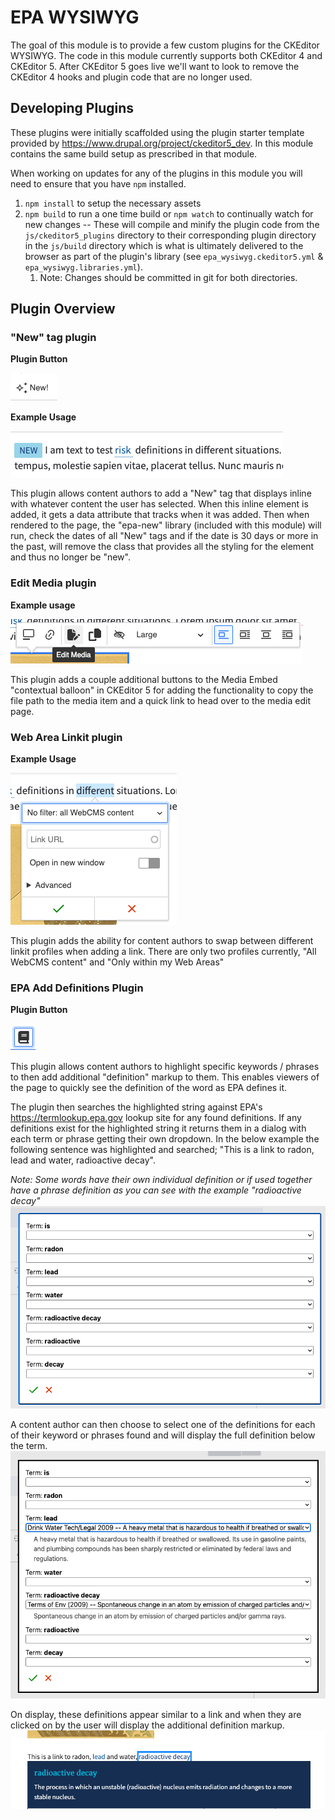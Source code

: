 # EPA WYSIWYG
The goal of this module is to provide a few custom plugins for the CKEditor WYSIWYG. The code in this module currently supports both CKEditor 4 and CKEditor 5. After CKEditor 5 goes live we'll want to look to remove the CKEditor 4 hooks and plugin code that are no longer used.

## Developing Plugins
These plugins were initially scaffolded using the plugin starter template provided by https://www.drupal.org/project/ckeditor5_dev. In this module contains the same build setup as prescribed in that module.

When working on updates for any of the plugins in this module you will need to ensure that you have `npm` installed.

1. `npm install` to setup the necessary assets
2. `npm build` to run a one time build or `npm watch` to continually watch for new changes -- These will compile and minify the plugin code from the `js/ckeditor5_plugins` directory to their corresponding plugin directory in the `js/build`  directory which is what is ultimately delivered to the browser as part of the plugin's library (see `epa_wysiwyg.ckeditor5.yml` & `epa_wysiwyg.libraries.yml`).
   1. Note: Changes should be committed in git for both directories.


## Plugin Overview

### "New" tag plugin
**Plugin Button**

![new-tag-plugin.png](readme-images/new-tag-plugin.png)

**Example Usage**

![img_1.png](readme-images/new-tag-usage.png)

This plugin allows content authors to add a "New" tag that displays inline with whatever content the user has selected. When this inline element is added, it gets a data attribute that tracks when it was added. Then when rendered to the page, the "epa-new" library (included with this module) will run, check the dates of all "New" tags and if the date is 30 days or more in the past, will remove the class that provides all the styling for the element and thus no longer be "new".

### Edit Media plugin
**Example usage**

![img.png](readme-images/edit-media-plugin.png)

This plugin adds a couple additional buttons to the Media Embed "contextual balloon" in CKEditor 5 for adding the functionality to copy the file path to the media item and a quick link to head over to the media edit page.


### Web Area Linkit plugin
**Example Usage**

![img.png](readme-images/web-area-linkit-plugin.png)

This plugin adds the ability for content authors to swap between different linkit profiles when adding a link. There are only two profiles currently, "All WebCMS content" and "Only within my Web Areas"

### EPA Add Definitions Plugin
**Plugin Button**

![img.png](readme-images/add-definition-plugin.png)


This plugin allows content authors to highlight specific keywords / phrases to then add additional "definition" markup to them. This enables viewers of the page to quickly see the definition of the word as EPA defines it.

The plugin then searches the highlighted string against EPA's https://termlookup.epa.gov lookup site for any found definitions. If any definitions exist for the highlighted string it returns them in a dialog with each term or phrase getting their own dropdown.
In the below example the following sentence was highlighted and searched; "This is a link to radon, lead and water, radioactive decay".

_Note: Some words have their own individual definition or if used together have a phrase definition as you can see with the example "radioactive decay"_
![img.png](readme-images/add-defintion-modal-2.png)

A content author can then choose to select one of the definitions for each of their keyword or phrases found and will display the full definition below the term.
![img.png](readme-images/add-definition-modal-3.png)

On display, these definitions appear similar to a link and when they are clicked on by the user will display the additional definition markup.
![img_1.png](readme-images/add-definition-usage.png)

